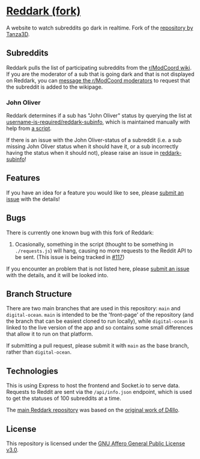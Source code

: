 # [Reddark (fork)](https://reddark.io/)
A website to watch subreddits go dark in realtime. Fork of the [repository by Tanza3D](https://github.com/Tanza3D/reddark).

## Subreddits
Reddark pulls the list of participating subreddits from the [r/ModCoord wiki](https://reddit.com/r/ModCoord/wiki/index). If you are the moderator of a sub that is going dark and that is not displayed on Reddark, you can [message the r/ModCoord moderators](https://reddit.com/message/compose?to=/r/ModCoord) to request that the subreddit is added to the wikipage.

### John Oliver

Reddark determines if a sub has "John Oliver" status by querying the list at [username-is-required/reddark-subinfo](https://github.com/username-is-required/reddark-subinfo), which is maintained manually with help from [a script](https://github.com/username-is-required/reddark-subinfo-update-checker).

If there is an issue with the John Oliver-status of a subreddit (i.e. a sub missing John Oliver status when it should have it, or a sub incorrectly having the status when it should not), please raise an issue in [reddark-subinfo](https://github.com/username-is-required/reddark-subinfo)!

## Features
If you have an idea for a feature you would like to see, please [submit an issue](https://github.com/username-is-required/reddark/issues/new?title=idea:%20[your%20idea%20here]) with the details!

## Bugs
There is currently one known bug with this fork of Reddark:

1) Ocasionally, something in the script (thought to be something in `./requests.js`) will hang, causing no more requests to the Reddit API to be sent. (This issue is being tracked in [#117](https://github.com/username-is-required/reddark/issues/117))

If you encounter an problem that is not listed here, please [submit an issue](https://github.com/username-is-required/reddark/issues/new?title=issue:%20[issue%20description%20here]) with the details, and it will be looked into.

## Branch Structure
There are two main branches that are used in this repository: `main` and `digital-ocean`. `main` is intended to be the 'front-page' of the repository (and the branch that can be easiest cloned to run locally), while `digital-ocean` is linked to the live version of the app and so contains some small differences that allow it to run on that platform.

If submitting a pull request, please submit it with `main` as the base branch, rather than `digital-ocean`.

## Technologies
This is using Express to host the frontend and Socket.io to serve data. Requests to Reddit are sent via the `/api/info.json` endpoint, which is used to get the statuses of 100 subreddits at a time.

The [main Reddark repository](https://github.com/tanza3d/reddark) was based on the [original work of D4llo](https://github.com/D4llo/Reddark).

## License
This repository is licensed under the [GNU Affero General Public License v3.0](https://github.com/username-is-required/reddark/blob/main/LICENSE).
